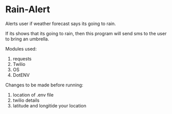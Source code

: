 # Rain-Alert
Alerts user if weather forecast says its going to rain.

If its shows that its going to rain, then this program will send sms to the user to bring an umbrella.

Modules used:
1. requests
2. Twilio
3. OS
4. DotENV

Changes to be made before running:
1. location of .env file
2. twilio details
3. latitude and longitide your location
